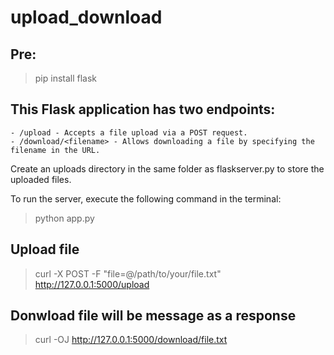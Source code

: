 # upload_download

## Pre: 
> pip install flask


## This Flask application has two endpoints:

    - /upload - Accepts a file upload via a POST request.
    - /download/<filename> - Allows downloading a file by specifying the filename in the URL.

Create an uploads directory in the same folder as flaskserver.py to store the uploaded files.

To run the server, execute the following command in the terminal:

> python app.py


## Upload file 
> curl -X POST -F "file=@/path/to/your/file.txt" http://127.0.0.1:5000/upload

## Donwload file will be message as a response
> curl -OJ http://127.0.0.1:5000/download/file.txt


